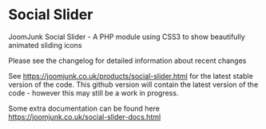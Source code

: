 Social Slider
========
JoomJunk Social Slider - A PHP module using CSS3 to show beautifully animated sliding icons 

Please see the changelog for detailed information about recent changes

See https://joomjunk.co.uk/products/social-slider.html for the latest stable version of the code. This github version will contain the latest version of the code - however this may still be a work in progress.

Some extra documentation can be found here https://joomjunk.co.uk/social-slider-docs.html
